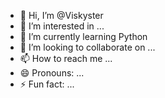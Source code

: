 - 👋 Hi, I’m @Viskyster
- 👀 I’m interested in ...
- 🌱 I’m currently learning Python
- 💞️ I’m looking to collaborate on ...
- 📫 How to reach me ...
- 😄 Pronouns: ...
- ⚡ Fun fact: ...

<!---
Viskyster/Viskyster is a ✨ special ✨ repository because its `README.md` (this file) appears on your GitHub profile.
You can click the Preview link to take a look at your changes.
--->
